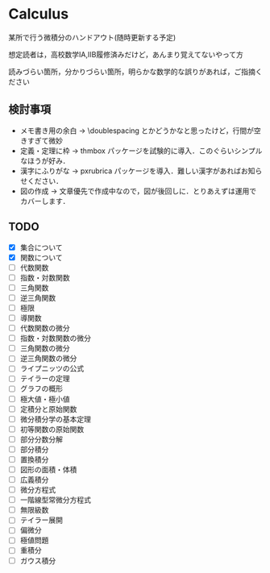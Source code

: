 # Calculus
某所で行う微積分のハンドアウト(随時更新する予定)

想定読者は，高校数学IA,IIB履修済みだけど，あんまり覚えてないやって方

読みづらい箇所，分かりづらい箇所，明らかな数学的な誤りがあれば，ご指摘ください

## 検討事項
* メモ書き用の余白 -> \doublespacing とかどうかなと思ったけど，行間が空きすぎて微妙
* 定義・定理に枠 -> thmbox パッケージを試験的に導入．このぐらいシンプルなほうが好み．
* 漢字にふりがな -> pxrubrica パッケージを導入．難しい漢字があればお知らせください．
* 図の作成 -> 文章優先で作成中なので，図が後回しに．とりあえずは運用でカバーします．

## TODO
- [x] 集合について
- [x] 関数について
- [ ] 代数関数
- [ ] 指数・対数関数
- [ ] 三角関数
- [ ] 逆三角関数
- [ ] 極限
- [ ] 導関数
- [ ] 代数関数の微分
- [ ] 指数・対数関数の微分
- [ ] 三角関数の微分
- [ ] 逆三角関数の微分
- [ ] ライプニッツの公式
- [ ] テイラーの定理
- [ ] グラフの概形
- [ ] 極大値・極小値
- [ ] 定積分と原始関数
- [ ] 微分積分学の基本定理
- [ ] 初等関数の原始関数
- [ ] 部分分数分解
- [ ] 部分積分
- [ ] 置換積分
- [ ] 図形の面積・体積
- [ ] 広義積分
- [ ] 微分方程式
- [ ] 一階線型常微分方程式
- [ ] 無限級数
- [ ] テイラー展開
- [ ] 偏微分
- [ ] 極値問題
- [ ] 重積分
- [ ] ガウス積分
